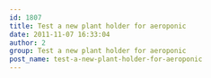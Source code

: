 ```yaml
---
id: 1807
title: Test a new plant holder for aeroponic
date: 2011-11-07 16:33:04
author: 2
group: Test a new plant holder for aeroponic
post_name: test-a-new-plant-holder-for-aeroponic
---
```


